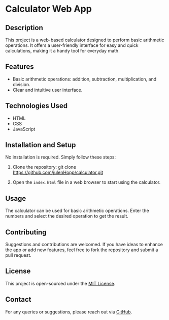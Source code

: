 # Calculator Web App

## Description
This project is a web-based calculator designed to perform basic arithmetic operations. It offers a user-friendly interface for easy and quick calculations, making it a handy tool for everyday math.

## Features
- Basic arithmetic operations: addition, subtraction, multiplication, and division.
- Clear and intuitive user interface.

## Technologies Used
- HTML
- CSS
- JavaScript

## Installation and Setup
No installation is required. Simply follow these steps:

1. Clone the repository:
git clone https://github.com/julenHopp/calculator.git

2. Open the `index.html` file in a web browser to start using the calculator.

## Usage
The calculator can be used for basic arithmetic operations. Enter the numbers and select the desired operation to get the result.

## Contributing
Suggestions and contributions are welcomed. If you have ideas to enhance the app or add new features, feel free to fork the repository and submit a pull request.

## License
This project is open-sourced under the [MIT License](LICENSE).

## Contact
For any queries or suggestions, please reach out via [GitHub](https://github.com/julenHopp).
